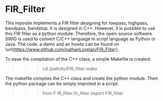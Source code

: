 # FIR_Filter
This reposite implements a FIR filter designing for lowpass, highpass, bandpass, bandstop. It is designed in C++. However, it is possible to use this FIR filter as a python module. Therefore, the open-source software SWIG is used to convert C/C++ language in script language as Python or Java. The code, a demo and an howto can be found on \url{https://www.github.com/nathanLoretan/FIR_Filter}.

To ease the compilation of the C++ class, a simple Makefile is created.
  >>> cd /path/to/FIR_filter
  >>> make

The makefile compiles the C++ class and create the python module. Then the python package can be simply improted in a script.
  >>> from F  IR_filter.fir_filter import FIR_filter

